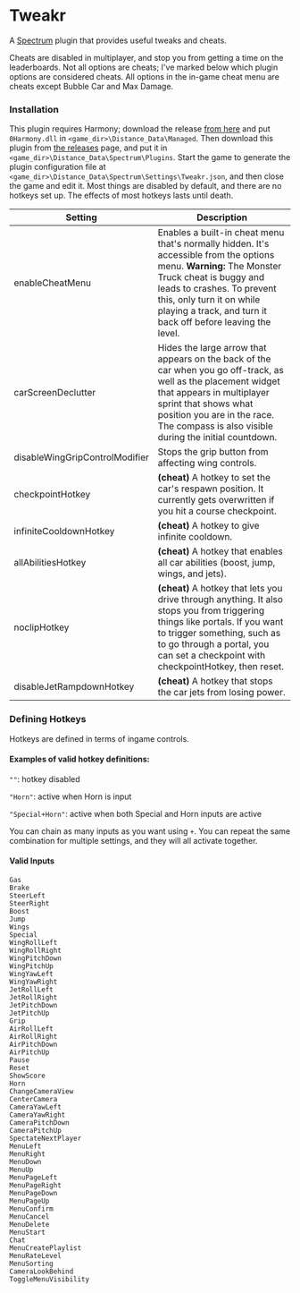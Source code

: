 # Tweakr

A [Spectrum](https://github.com/Ciastex/Spectrum) plugin that provides useful tweaks and cheats.

Cheats are disabled in multiplayer, and stop you from getting a time on the leaderboards. Not all options are cheats; I've marked below which plugin options are considered cheats. All options in the in-game cheat menu are cheats except Bubble Car and Max Damage.

### Installation

This plugin requires Harmony; download the release [from here](https://github.com/pardeike/Harmony/releases) and put `0Harmony.dll` in `<game_dir>\Distance_Data\Managed`. Then download this plugin from [the releases](https://github.com/Seeker14491/Tweakr/releases) page, and put it in `<game_dir>\Distance_Data\Spectrum\Plugins`. Start the game to generate the plugin configuration file at `<game_dir>\Distance_Data\Spectrum\Settings\Tweakr.json`, and then close the game and edit it. Most things are disabled by default, and there are no hotkeys set up. The effects of most hotkeys lasts until death.

| Setting                        | Description                                                  |
| ------------------------------ | ------------------------------------------------------------ |
| enableCheatMenu                | Enables a built-in cheat menu that's normally hidden. It's accessible from the options menu. **Warning:** The Monster Truck cheat is buggy and leads to crashes. To prevent this, only turn it on while playing a track, and turn it back off before leaving the level. |
| carScreenDeclutter             | Hides the large arrow that appears on the back of the car when you go off-track, as well as the placement widget that appears in multiplayer sprint that shows what position you are in the race. The compass is also visible during the initial countdown. |
| disableWingGripControlModifier | Stops the grip button from affecting wing controls.          |
| checkpointHotkey               | **(cheat)** A hotkey to set the car's respawn position. It currently gets overwritten if you hit a course checkpoint. |
| infiniteCooldownHotkey         | **(cheat)** A hotkey to give infinite cooldown.              |
| allAbilitiesHotkey             | **(cheat)** A hotkey that enables all car abilities (boost, jump, wings, and jets). |
| noclipHotkey                   | **(cheat)** A hotkey that lets you drive through anything. It also stops you from triggering things like portals. If you want to trigger something, such as to go through a portal, you can set a checkpoint with checkpointHotkey, then reset. |
| disableJetRampdownHotkey       | **(cheat)** A hotkey that stops the car jets from losing power. |

### Defining Hotkeys

Hotkeys are defined in terms of ingame controls.

#### Examples of valid hotkey definitions:

`""`: hotkey disabled

`"Horn"`: active when Horn is input

`"Special+Horn"`: active when both Special and Horn inputs are active

You can chain as many inputs as you want using `+`. You can repeat the same combination for multiple settings, and they will all activate together.

#### Valid Inputs

```
Gas
Brake
SteerLeft
SteerRight
Boost
Jump
Wings
Special
WingRollLeft
WingRollRight
WingPitchDown
WingPitchUp
WingYawLeft
WingYawRight
JetRollLeft
JetRollRight
JetPitchDown
JetPitchUp
Grip
AirRollLeft
AirRollRight
AirPitchDown
AirPitchUp
Pause
Reset
ShowScore
Horn
ChangeCameraView
CenterCamera
CameraYawLeft
CameraYawRight
CameraPitchDown
CameraPitchUp
SpectateNextPlayer
MenuLeft
MenuRight
MenuDown
MenuUp
MenuPageLeft
MenuPageRight
MenuPageDown
MenuPageUp
MenuConfirm
MenuCancel
MenuDelete
MenuStart
Chat
MenuCreatePlaylist
MenuRateLevel
MenuSorting
CameraLookBehind
ToggleMenuVisibility
```
